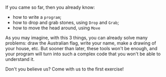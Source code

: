 If you came so far, then you already know:

- how to write a `program`;
- how to drop and grab stones, using `Drop` and `Grab`;
- how to move the head around, using `Move` 

As you may imagine, with this 3 things, you can already solve many problems: draw the Australian flag, write your name, make a drawing of your house, etc. But sooner than later, these tools won't be enough, and your program will turn into such a complex code that you won't be able to understand it.

Don't you believe us?
Come with us to the first exercise!

